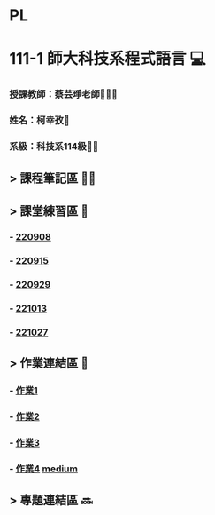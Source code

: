 # PL

#  111-1 師大科技系程式語言 💻


### 授課教師：蔡芸琤老師👩🏻‍💻

### 姓名：柯幸孜🌼

### 系級：科技系114級:lion:🏫




## > 課程筆記區 ✍🏻
## > 課堂練習區 :book:
###  - [220908](https://github.com/Hsing-Tzu/PL/tree/main/%E8%AA%B2%E5%A0%82%E7%B7%B4%E7%BF%92%E5%8D%80/0908)
###  - [220915](https://github.com/Hsing-Tzu/PL/tree/main/%E8%AA%B2%E5%A0%82%E7%B7%B4%E7%BF%92%E5%8D%80/0915)
###  - [220929](https://github.com/Hsing-Tzu/PL/tree/main/%E8%AA%B2%E5%A0%82%E7%B7%B4%E7%BF%92%E5%8D%80/0929)
###  - [221013](https://github.com/Hsing-Tzu/PL/tree/main/%E8%AA%B2%E5%A0%82%E7%B7%B4%E7%BF%92%E5%8D%80/1013)
###  - [221027](https://github.com/Hsing-Tzu/PL/tree/main/%E8%AA%B2%E5%A0%82%E7%B7%B4%E7%BF%92%E5%8D%80/1027)

## > 作業連結區 :pencil:
###  - [作業1](https://github.com/Hsing-Tzu/PL/tree/main/%E4%BD%9C%E6%A5%AD%E9%80%A3%E7%B5%90%E5%8D%80/%E4%BD%9C%E6%A5%AD1)
###  - [作業2](https://github.com/Hsing-Tzu/PL/tree/main/%E4%BD%9C%E6%A5%AD%E9%80%A3%E7%B5%90%E5%8D%80/%E4%BD%9C%E6%A5%AD2)
###  - [作業3](https://github.com/Hsing-Tzu/PL/tree/main/%E4%BD%9C%E6%A5%AD%E9%80%A3%E7%B5%90%E5%8D%80/%E4%BD%9C%E6%A5%AD3)
###  - [作業4](https://github.com/Hsing-Tzu/PL/tree/main/%E4%BD%9C%E6%A5%AD%E9%80%A3%E7%B5%90%E5%8D%80/%E4%BD%9C%E6%A5%AD4) [medium](https://medium.com/@daisyko1234/%E4%BC%91%E9%96%92%E8%BE%B2%E5%A0%B4%E5%A4%A7%E6%AF%94%E6%8B%9A-%E7%99%BE%E5%AE%B6%E7%88%AD%E9%B3%B4%E9%B9%BF%E6%AD%BB%E8%AA%B0%E6%89%8B-c47bc1577256)


## > 專題連結區 🔜

